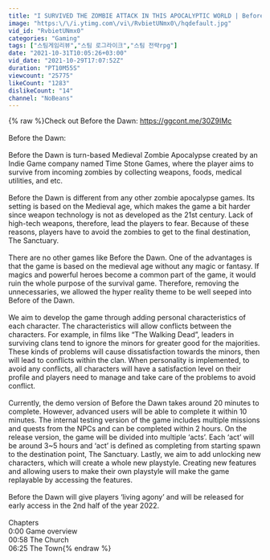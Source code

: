 ```yaml
---
title: "I SURVIVED THE ZOMBIE ATTACK IN THIS APOCALYPTIC WORLD | Before the Dawn"
image: "https:\/\/i.ytimg.com\/vi\/RvbietUNmx0\/hqdefault.jpg"
vid_id: "RvbietUNmx0"
categories: "Gaming"
tags: ["스팀게임리뷰","스팀 로그라이크","스팀 전략rpg"]
date: "2021-10-31T10:05:26+03:00"
vid_date: "2021-10-29T17:07:52Z"
duration: "PT10M55S"
viewcount: "25775"
likeCount: "1283"
dislikeCount: "14"
channel: "NoBeans"
---
```

{% raw %}Check out Before the Dawn: <a rel="nofollow" target="blank" href="https://ggcont.me/30Z9IMc">https://ggcont.me/30Z9IMc</a><br /><br />Before the Dawn:<br /><br />Before the Dawn is turn-based Medieval Zombie Apocalypse created by an Indie Game company named Time Stone Games, where the player aims to survive from incoming zombies by collecting weapons, foods, medical utilities, and etc.<br /><br />Before the Dawn is different from any other zombie apocalypse games. Its setting is based on the Medieval age, which makes the game a bit harder since weapon technology is not as developed as the 21st century. Lack of high-tech weapons, therefore, lead the players to fear. Because of these reasons, players have to avoid the zombies to get to the final destination, The Sanctuary.<br /><br />There are no other games like Before the Dawn. One of the advantages is that the game is based on the medieval age without any magic or fantasy. If magics and powerful heroes become a common part of the game, it would ruin the whole purpose of the survival game. Therefore, removing the unnecessaries, we allowed the hyper reality theme to be well seeped into Before of the Dawn.<br /><br />We aim to develop the game through adding personal characteristics of each character. The characteristics will allow conflicts between the characters. For example, in films like “The Walking Dead”, leaders in surviving clans tend to ignore the minors for greater good for the majorities. These kinds of problems will cause dissatisfaction towards the minors, then will lead to conflicts within the clan. When personality is implemented, to avoid any conflicts, all characters will have a satisfaction level on their profile and players need to manage and take care of the problems to avoid conflict.<br /><br />Currently, the demo version of Before the Dawn takes around 20 minutes to complete. However, advanced users will be able to complete it within 10 minutes. The internal testing version of the game includes multiple missions and quests from the NPCs and can be completed within 2 hours. On the release version, the game will be divided into multiple ‘acts’. Each ‘act’ will be around 3~5 hours and ‘act’ is defined as completing from starting spawn to the destination point, The Sanctuary. Lastly, we aim to add unlocking new characters, which will create a whole new playstyle. Creating new features and allowing users to make their own playstyle will make the game replayable by accessing the features.<br /><br />Before the Dawn will give players ‘living agony’ and will be released for early access in the 2nd half of the year 2022.<br /><br />Chapters<br />0:00 Game overview<br />00:58 The Church<br />06:25 The Town{% endraw %}
